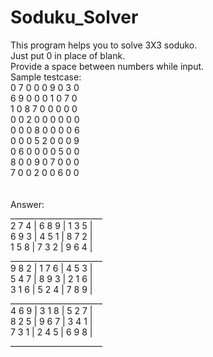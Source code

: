 # Soduku_Solver
This program helps you to solve 3X3 soduko.<br />
Just put 0 in place of blank.<br />
Provide a space between numbers while input.<br />
Sample testcase:<br />
0 7 0 0 0 9 0 3 0<br />
6 9 0 0 0 1 0 7 0<br />
1 0 8 7 0 0 0 0 0<br />
0 0 2 0 0 0 0 0 0<br />
0 0 0 8 0 0 0 0 6<br />
0 0 0 5 2 0 0 0 9<br />
0 6 0 0 0 0 5 0 0<br />
8 0 0 9 0 7 0 0 0<br />
7 0 0 2 0 0 6 0 0<br />
<br />
<br />
Answer:<br />
_______________________<br />
2 7 4 | 6 8 9 | 1 3 5 |<br />
6 9 3 | 4 5 1 | 8 7 2 |<br />
1 5 8 | 7 3 2 | 9 6 4 |<br />
_______________________<br />
9 8 2 | 1 7 6 | 4 5 3 |<br />
5 4 7 | 8 9 3 | 2 1 6 | <br />
3 1 6 | 5 2 4 | 7 8 9 |<br />
_______________________<br />
4 6 9 | 3 1 8 | 5 2 7 |<br />
8 2 5 | 9 6 7 | 3 4 1 |<br />
7 3 1 | 2 4 5 | 6 9 8 |<br />
_______________________<br />
